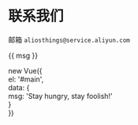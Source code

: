 # 联系我们

邮箱 `aliosthings@service.aliyun.com`

{{ msg }}

  
  new Vue\({  
    el: '\#main',  
    data: {  
      msg: 'Stay hungry, stay foolish!'  
    }  
  }\)  



